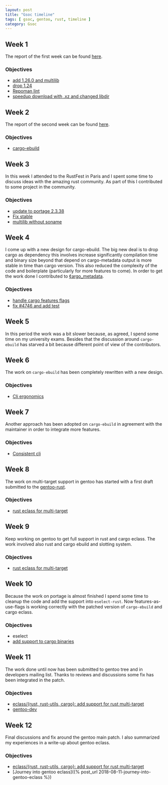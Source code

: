 ```yaml
---
layout: post
title: "Gsoc timeline"
tags: [ gsoc, gentoo, rust, timeline ]
category: Gsoc
---
```


## Week 1

The report of the first week can be found
[here](http://localhost:4000/2018/05/20/gsoc-week-1-report.html).

### Objectives

- [add 1.26.0 and multilib](https://github.com/gentoo/gentoo-rust/pull/342)
- [drop 1.24](https://github.com/gentoo/gentoo-rust/pull/343)
- [Repoman lint](https://github.com/gentoo/gentoo-rust/pull/344)
- [speedup download with .xz and changed libdir](https://github.com/gentoo/gentoo-rust/pull/345)


## Week 2

The report of the second week can be found
[here](http://localhost:4000/2018/05/25/gsoc-week-2-report.html).

### Objectives

- [cargo-ebuild](https://github.com/cardoe/cargo-ebuild/pull/7)

## Week 3

In this week I attended to the RustFest in Paris and I spent some time to
discuss ideas with the amazing rust community. As part of this I
contributed to some project in the community.

### Objectives

- [update to portage 2.3.38](https://github.com/gentoo/gentoo-rust/pull/350)
- [Fix stable](https://github.com/gentoo/gentoo-rust/pull/349)
- [multilib without soname](https://github.com/gentoo/gentoo-rust/pull/352)

## Week 4

I come up with a new design for cargo-ebuild. The big new deal is to drop
cargo as dependency this involves increase significantly compilation time and
binary size beyond that depend on cargo-metadata output is more stable in
time than cargo version. This also reduced the complexity of the code and
boilerplate (particularly for more features to come).
In order to get the work done I contributed to
[¢argo_metadata](https://github.com/oli-obk/cargo_metadata/pull/36).

### Objectives

- [handle cargo features flags](https://github.com/oli-obk/cargo_metadata/pull/36)
- [fix #4746 and add test](https://github.com/rust-lang/cargo/pull/5599/commits)

## Week 5

In this period the work was a bit slower because, as agreed, I spend some
time on my university exams. Besides that the discussion around
`cargo-ebuild` has starved a bit because different point of view of the
contributors.

## Week 6

The work on `cargo-ebuild` has been completely rewritten with a new design.

### Objectives

- [Cli ergonomics](https://github.com/cardoe/cargo-ebuild/pull/9)

## Week 7

Another approach has been adopted on `cargo-ebuild` in agreement with the
maintainer in order to integrate more features.

### Objectives

- [Consistent cli](https://github.com/cardoe/cargo-ebuild/pull/14)

## Week 8

The work on multi-target support in gentoo has started with a first draft
submitted to the [gentoo-rust](https://github.com/gentoo/gentoo-rust).

### Objectives

- [rust eclass for multi-target](https://github.com/gentoo/gentoo-rust/pull/362)

## Week 9

Keep working on gentoo to get full support in rust and cargo eclass. The
work involved also rust and cargo ebuild and slotting system.

### Objectives

- [rust eclass for multi-target](https://github.com/gentoo/gentoo-rust/pull/362)


## Week 10

Because the work on portage is almost finished I spend some time to cleanup
the code and add the support into `eselect-rust`. Now features-as-use-flags
is working correctly with the patched version of `cargo-ebuild` and cargo
eclass.

### Objectives

- eselect
- [add support to cargo binaries](https://github.com/jauhien/eselect-rust)

## Week 11

The work done until now has been submitted to gentoo tree and in developers
mailing list. Thanks to reviews and discussions some fix has been
integrated in the patch.

### Objectives

- [eclass/{rust, rust-utils, cargo}: add support for rust
  multi-target](https://github.com/gentoo/gentoo/pull/9388)
- [gentoo-dev](https://archives.gentoo.org/gentoo-dev/message/7622fa005908d8c10e8f496a85ff8895)

## Week 12

Final discussions and fix around the gentoo main patch. I also summarized
my experiences in a write-up about gentoo eclass.

### Objectives

- [eclass/{rust, rust-utils, cargo}: add support for rust
  multi-target](https://github.com/gentoo/gentoo/pull/9388)
- [Journey into gentoo eclass]({% post_url 2018-08-11-journey-into-gentoo-eclass %})

